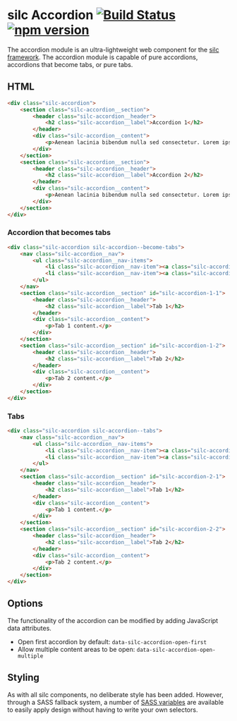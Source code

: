 # silc Accordion [![Build Status](https://travis-ci.org/nickrigby/silc-accordion.svg?branch=master)](https://travis-ci.org/nickrigby/silc-accordion) [![npm version](https://badge.fury.io/js/silc-accordion.svg)](https://badge.fury.io/js/silc-accordion)
The accordion module is an ultra-lightweight web component for the [silc framework](https://github.com/nickrigby/silc). The accordion module is capable of pure accordions, accordions that become tabs, or pure tabs.

## HTML
```html
<div class="silc-accordion">
    <section class="silc-accordion__section">
        <header class="silc-accordion__header">
            <h2 class="silc-accordion__label">Accordion 1</h2>
        </header>
        <div class="silc-accordion__content">
            <p>Aenean lacinia bibendum nulla sed consectetur. Lorem ipsum dolor sit amet, consectetur adipiscing elit. Cras justo odio, dapibus ac facilisis in, egestas eget quam. Curabitur blandit tempus porttitor. Vivamus sagittis lacus vel augue laoreet rutrum faucibus dolor auctor. Donec sed odio dui. Nullam quis risus eget urna mollis ornare vel eu leo.</p>
        </div>
    </section>
    <section class="silc-accordion__section">
        <header class="silc-accordion__header">
            <h2 class="silc-accordion__label">Accordion 2</h2>
        </header>
        <div class="silc-accordion__content">
            <p>Aenean lacinia bibendum nulla sed consectetur. Lorem ipsum dolor sit amet, consectetur adipiscing elit. Cras justo odio, dapibus ac facilisis in, egestas eget quam. Curabitur blandit tempus porttitor. Vivamus sagittis lacus vel augue laoreet rutrum faucibus dolor auctor. Donec sed odio dui. Nullam quis risus eget urna mollis ornare vel eu leo.</p>
        </div>
    </section>
</div>
```

### Accordion that becomes tabs
```html
<div class="silc-accordion silc-accordion--become-tabs">
    <nav class="silc-accordion__nav">
        <ul class="silc-accordion__nav-items">
            <li class="silc-accordion__nav-item"><a class="silc-accordion__nav-link" href="#silc-accordion-1-1">Tab 1</a></li>
            <li class="silc-accordion__nav-item"><a class="silc-accordion__nav-link" href="#silc-accordion-1-2">Tab 2</a></li>
        </ul>
    </nav>
    <section class="silc-accordion__section" id="silc-accordion-1-1">
        <header class="silc-accordion__header">
            <h2 class="silc-accordion__label">Tab 1</h2>
        </header>
        <div class="silc-accordion__content">
            <p>Tab 1 content.</p>
        </div>
    </section>
    <section class="silc-accordion__section" id="silc-accordion-1-2">
        <header class="silc-accordion__header">
            <h2 class="silc-accordion__label">Tab 2</h2>
        </header>
        <div class="silc-accordion__content">
            <p>Tab 2 content.</p>
        </div>
    </section>
</div>
```

### Tabs
```html
<div class="silc-accordion silc-accordion--tabs">
    <nav class="silc-accordion__nav">
        <ul class="silc-accordion__nav-items">
            <li class="silc-accordion__nav-item"><a class="silc-accordion__nav-link" href="#silc-accordion-2-1">Tab 1</a></li>
            <li class="silc-accordion__nav-item"><a class="silc-accordion__nav-link" href="#silc-accordion-2-2">Tab 2</a></li>
        </ul>
    </nav>
    <section class="silc-accordion__section" id="silc-accordion-2-1">
        <header class="silc-accordion__header">
            <h2 class="silc-accordion__label">Tab 1</h2>
        </header>
        <div class="silc-accordion__content">
            <p>Tab 1 content.</p>
        </div>
    </section>
    <section class="silc-accordion__section" id="silc-accordion-2-2">
        <header class="silc-accordion__header">
            <h2 class="silc-accordion__label">Tab 2</h2>
        </header>
        <div class="silc-accordion__content">
            <p>Tab 2 content.</p>
        </div>
    </section>
</div>
```

## Options
The functionality of the accordion can be modified by adding JavaScript data attributes.

 - Open first accordion by default: `data-silc-accordion-open-first`
 - Allow multiple content areas to be open: `data-silc-accordion-open-multiple`

## Styling
As with all silc components, no deliberate style has been added. However, through a SASS fallback system, a number of [SASS variables](src/scss/_variables.scss) are available to easily apply design without having to write your own selectors.
